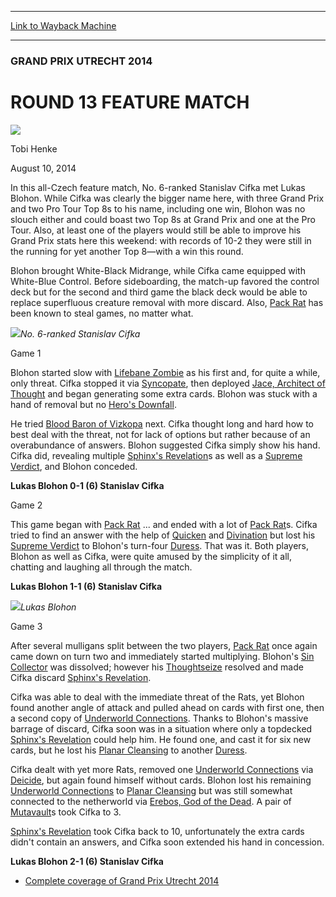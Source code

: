 
---
[Link to Wayback Machine](https://web.archive.org/web/20140813025017/http://magic.wizards.com/en/events/coverage/gputr14/round-13-feature-match-2014-08-10)

[_metadata_:description]:- "In this all-Czech feature match, No. 6-ranked Stanislav Cifka met Lukas Blohon. While Cifka was clearly the bigger name here, with three Grand Prix and two Pro Tour Top 8s to his name, including one win, Blohon was no slouch either and could boast two Top 8s at Grand Prix and one at the Pro Tour. Also, at least one of the players would still be able to improve his Grand Prix stats here this weekend: with records of 10-2 they were still in the running for yet another Top 8—with a win this round."
[_metadata_:generator]:- "Drupal 7 (http://drupal.org)"
[_metadata_:node]:- "258436"
[_metadata_:publish_date]:- "2014-08-10"
[_metadata_:source]:- "div-main"
[_metadata_:title]:- "ROUND 13 FEATURE MATCH"
[_metadata_:wayback_capture_timestamp]:- "2014-08-13 02:50:17"
[_metadata_:wayback_raw_url]:- "https://web.archive.org/web/20140813025017id_/http://magic.wizards.com/en/events/coverage/gputr14/round-13-feature-match-2014-08-10"
[_metadata_:wayback_url]:- "http://magic.wizards.com/en/events/coverage/gputr14/round-13-feature-match-2014-08-10"
---





### GRAND PRIX UTRECHT 2014


ROUND 13 FEATURE MATCH
======================



![](https://media.magic.wizards.com/styles/auth_small/public/images/person/henke_author.jpg)

Tobi Henke




August 10, 2014
 







In this all-Czech feature match, No. 6-ranked Stanislav Cifka met Lukas Blohon. While Cifka was clearly the bigger name here, with three Grand Prix and two Pro Tour Top 8s to his name, including one win, Blohon was no slouch either and could boast two Top 8s at Grand Prix and one at the Pro Tour. Also, at least one of the players would still be able to improve his Grand Prix stats here this weekend: with records of 10-2 they were still in the running for yet another Top 8—with a win this round.


Blohon brought White-Black Midrange, while Cifka came equipped with White-Blue Control. Before sideboarding, the match-up favored the control deck but for the second and third game the black deck would be able to replace superfluous creature removal with more discard. Also, [Pack Rat](http://gatherer.wizards.com/Pages/Card/Details.aspx?name=Pack+Rat) has been known to steal games, no matter what.


![](https://media.wizards.com/2014/events/gputr14/fm13_cifka.jpg)*No. 6-ranked Stanislav Cifka* 




Game 1



Blohon started slow with [Lifebane Zombie](http://gatherer.wizards.com/Pages/Card/Details.aspx?name=Lifebane+Zombie) as his first and, for quite a while, only threat. Cifka stopped it via [Syncopate](http://gatherer.wizards.com/Pages/Card/Details.aspx?name=Syncopate), then deployed [Jace, Architect of Thought](http://gatherer.wizards.com/Pages/Card/Details.aspx?name=Jace%2C+Architect+of+Thought) and began generating some extra cards. Blohon was stuck with a hand of removal but no [Hero's Downfall](http://gatherer.wizards.com/Pages/Card/Details.aspx?name=Hero%27s+Downfall).


He tried [Blood Baron of Vizkopa](http://gatherer.wizards.com/Pages/Card/Details.aspx?name=Blood+Baron+of+Vizkopa) next. Cifka thought long and hard how to best deal with the threat, not for lack of options but rather because of an overabundance of answers. Blohon suggested Cifka simply show his hand. Cifka did, revealing multiple [Sphinx's Revelation](http://gatherer.wizards.com/Pages/Card/Details.aspx?name=Sphinx%27s+Revelation)s as well as a [Supreme Verdict](http://gatherer.wizards.com/Pages/Card/Details.aspx?name=Supreme+Verdict), and Blohon conceded.


**Lukas Blohon 0-1 (6) Stanislav Cifka**


Game 2


This game began with [Pack Rat](http://gatherer.wizards.com/Pages/Card/Details.aspx?name=Pack+Rat) ... and ended with a lot of [Pack Rat](http://gatherer.wizards.com/Pages/Card/Details.aspx?name=Pack+Rat)s. Cifka tried to find an answer with the help of [Quicken](http://gatherer.wizards.com/Pages/Card/Details.aspx?name=Quicken) and [Divination](http://gatherer.wizards.com/Pages/Card/Details.aspx?name=Divination) but lost his [Supreme Verdict](http://gatherer.wizards.com/Pages/Card/Details.aspx?name=Supreme+Verdict) to Blohon's turn-four [Duress](http://gatherer.wizards.com/Pages/Card/Details.aspx?name=Duress). That was it. Both players, Blohon as well as Cifka, were quite amused by the simplicity of it all, chatting and laughing all through the match.


**Lukas Blohon 1-1 (6) Stanislav Cifka**


![](https://media.wizards.com/2014/events/gputr14/fm13_blohon.jpg)*Lukas Blohon* 




Game 3



After several mulligans split between the two players, [Pack Rat](http://gatherer.wizards.com/Pages/Card/Details.aspx?name=Pack+Rat) once again came down on turn two and immediately started multiplying. Blohon's [Sin Collector](http://gatherer.wizards.com/Pages/Card/Details.aspx?name=Sin+Collector) was dissolved; however his [Thoughtseize](http://gatherer.wizards.com/Pages/Card/Details.aspx?name=Thoughtseize) resolved and made Cifka discard [Sphinx's Revelation](http://gatherer.wizards.com/Pages/Card/Details.aspx?name=Sphinx%27s+Revelation).


Cifka was able to deal with the immediate threat of the Rats, yet Blohon found another angle of attack and pulled ahead on cards with first one, then a second copy of [Underworld Connections](http://gatherer.wizards.com/Pages/Card/Details.aspx?name=Underworld+Connections). Thanks to Blohon's massive barrage of discard, Cifka soon was in a situation where only a topdecked [Sphinx's Revelation](http://gatherer.wizards.com/Pages/Card/Details.aspx?name=Sphinx%27s+Revelation) could help him. He found one, and cast it for six new cards, but he lost his [Planar Cleansing](http://gatherer.wizards.com/Pages/Card/Details.aspx?name=Planar+Cleansing) to another [Duress](http://gatherer.wizards.com/Pages/Card/Details.aspx?name=Duress).


Cifka dealt with yet more Rats, removed one [Underworld Connections](http://gatherer.wizards.com/Pages/Card/Details.aspx?name=Underworld+Connections) via [Deicide](http://gatherer.wizards.com/Pages/Card/Details.aspx?name=Deicide), but again found himself without cards. Blohon lost his remaining [Underworld Connections](http://gatherer.wizards.com/Pages/Card/Details.aspx?name=Underworld+Connections) to [Planar Cleansing](http://gatherer.wizards.com/Pages/Card/Details.aspx?name=Planar+Cleansing) but was still somewhat connected to the netherworld via [Erebos, God of the Dead](http://gatherer.wizards.com/Pages/Card/Details.aspx?name=Erebos%2C+God+of+the+Dead). A pair of [Mutavault](http://gatherer.wizards.com/Pages/Card/Details.aspx?name=Mutavault)s took Cifka to 3.


[Sphinx's Revelation](http://gatherer.wizards.com/Pages/Card/Details.aspx?name=Sphinx%27s+Revelation) took Cifka back to 10, unfortunately the extra cards didn't contain an answers, and Cifka soon extended his hand in concession.


**Lukas Blohon 2-1 (6) Stanislav Cifka**



* [Complete coverage of Grand Prix Utrecht 2014](http://magic.wizards.com/en/events/coverage/gputr14)






 
 


  







